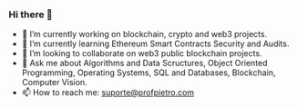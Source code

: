 ### Hi there 👋

- 🔭 I’m currently working on blockchain, crypto and web3 projects.
- 🌱 I’m currently learning Ethereum Smart Contracts Security and Audits.
- 👯 I’m looking to collaborate on web3 public blockchain projects.
- 💬 Ask me about Algorithms and Data Scructures, Object Oriented Programming, Operating Systems, SQL and Databases, Blockchain, Computer Vision.
- 📫 How to reach me: suporte@profpietro.com
